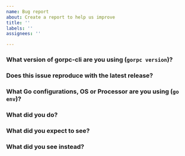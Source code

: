 ```yaml
---
name: Bug report
about: Create a report to help us improve
title: ''
labels: ''
assignees: ''

---
```


<!-- Please answer these questions before submitting your issue. Thanks! -->

### What version of gorpc-cli are you using (`gorpc version`)?


### Does this issue reproduce with the latest release?


### What Go configurations, OS or Processor are you using (`go env`)?


### What did you do?

<!--
If possible, provide a recipe for reproducing the error.
A complete runnable program is good.
A link on play.golang.org is best.
-->


### What did you expect to see?


### What did you see instead?

